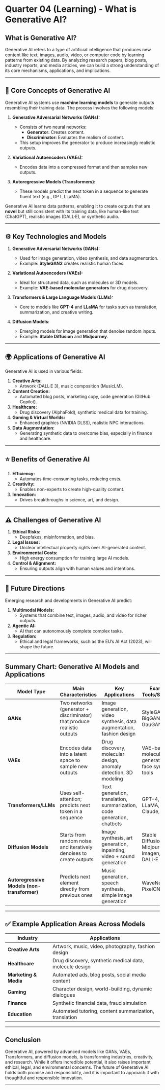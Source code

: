 # Quarter 04 (Learning) - What is Generative AI?

## What is Generative AI?

Generative AI refers to a type of artificial intelligence that produces new content like text, images, audio, video, or computer code by learning patterns from existing data. By analyzing research papers, blog posts, industry reports, and media articles, we can build a strong understanding of its core mechanisms, applications, and implications.

---

## 🧩 Core Concepts of Generative AI

Generative AI systems use **machine learning models** to generate outputs resembling their training data. The process involves the following models:

1. **Generative Adversarial Networks (GANs):** 
   - Consists of two neural networks:
     - **Generator:** Creates content.
     - **Discriminator:** Evaluates the realism of content.
   - This setup improves the generator to produce increasingly realistic outputs.

2. **Variational Autoencoders (VAEs):**
   - Encodes data into a compressed format and then samples new outputs.

3. **Autoregressive Models (Transformers):**
   - These models predict the next token in a sequence to generate fluent text (e.g., GPT, LLaMA).

Generative AI learns data patterns, enabling it to create outputs that are **novel** but still consistent with its training data, like human-like text (ChatGPT), realistic images (DALL·E), or synthetic audio.

---

## ⚙ Key Technologies and Models

1. **Generative Adversarial Networks (GANs):**
   - Used for image generation, video synthesis, and data augmentation.
   - Example: **StyleGAN2** creates realistic human faces.

2. **Variational Autoencoders (VAEs):**
   - Ideal for structured data, such as molecules or 3D models.
   - Example: **VAE-based molecular generators** for drug discovery.

3. **Transformers & Large Language Models (LLMs):**
   - Core to models like **GPT-4** and **LLaMA** for tasks such as translation, summarization, and creative writing.

4. **Diffusion Models:**
   - Emerging models for image generation that denoise random inputs.
   - Example: **Stable Diffusion** and **Midjourney**.

---

## 🌍 Applications of Generative AI

Generative AI is used in various fields:

1. **Creative Arts:**
   - Artwork (DALL·E 3), music composition (MusicLM).
2. **Content Creation:**
   - Automated blog posts, marketing copy, code generation (GitHub Copilot).
3. **Healthcare:**
   - Drug discovery (AlphaFold), synthetic medical data for training.
4. **Gaming & Virtual Worlds:**
   - Enhanced graphics (NVIDIA DLSS), realistic NPC interactions.
5. **Data Augmentation:**
   - Generating synthetic data to overcome bias, especially in finance and healthcare.

---

## ⭐ Benefits of Generative AI

1. **Efficiency:**
   - Automates time-consuming tasks, reducing costs.
2. **Creativity:**
   - Enables non-experts to create high-quality content.
3. **Innovation:**
   - Drives breakthroughs in science, art, and design.

---

## ⚠️ Challenges of Generative AI

1. **Ethical Risks:**
   - Deepfakes, misinformation, and bias.
2. **Legal Issues:**
   - Unclear intellectual property rights over AI-generated content.
3. **Environmental Costs:**
   - High energy consumption for training large AI models.
4. **Control & Alignment:**
   - Ensuring outputs align with human values and intentions.

---

## 🔮 Future Directions

Emerging research and developments in Generative AI predict:

1. **Multimodal Models:**
   - Systems that combine text, images, audio, and video for richer outputs.
2. **Agentic AI:**
   - AI that can autonomously complete complex tasks.
3. **Regulation:**
   - Ethical and legal frameworks, such as the EU’s AI Act (2023), will shape the future.

---

## Summary Chart: Generative AI Models and Applications

| **Model Type** | **Main Characteristics** | **Key Applications** | **Example Tools/Systems** |
|----------------|--------------------------|----------------------|---------------------------|
| **GANs** | Two networks (generator + discriminator) that produce realistic outputs | Image generation, video synthesis, data augmentation, fashion design | StyleGAN, BigGAN, GauGAN |
| **VAEs** | Encodes data into a latent space to sample new outputs | Drug discovery, molecular design, anomaly detection, 3D modeling | VAE-based molecular generators, face synthesis tools |
| **Transformers/LLMs** | Uses self-attention; predicts next token in a sequence | Text generation, translation, summarization, code generation, chatbots | GPT-4, LLaMA, BERT, Claude, Gemini |
| **Diffusion Models** | Starts from random noise and iteratively denoises to create outputs | Image synthesis, art generation, inpainting, video + sound generation | Stable Diffusion, Midjourney, Imagen, DALL·E 3 |
| **Autoregressive Models (non-transformer)** | Predicts next element directly from previous ones | Music generation, speech synthesis, simple image generation | WaveNet, PixelCNN |

---

## ✅ Example Application Areas Across Models

| **Industry**        | **Applications**                                           |
|---------------------|------------------------------------------------------------|
| **Creative Arts**    | Artwork, music, video, photography, fashion design        |
| **Healthcare**       | Drug discovery, synthetic medical data, molecule design   |
| **Marketing & Media**| Automated ads, blog posts, social media content           |
| **Gaming**           | Character design, world-building, dynamic dialogues       |
| **Finance**          | Synthetic financial data, fraud simulation               |
| **Education**        | Automated tutoring, content summarization, translation    |

---

## Conclusion

Generative AI, powered by advanced models like GANs, VAEs, Transformers, and diffusion models, is transforming industries, creativity, and research. While it offers incredible potential, it also raises important ethical, legal, and environmental concerns. The future of Generative AI holds both promise and responsibility, and it is important to approach it with thoughtful and responsible innovation.

---

